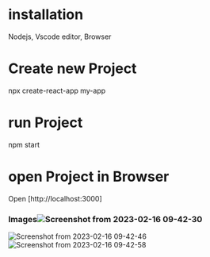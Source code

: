 # installation
Nodejs, Vscode editor, Browser
# Create new Project
npx create-react-app my-app
# run Project
npm start
# open Project in Browser
Open [http://localhost:3000]
### Images![Screenshot from 2023-02-16 09-42-30](https://user-images.githubusercontent.com/93989396/219266857-db6aabe9-590d-45df-87ca-ec313bfd1c68.png)
![Screenshot from 2023-02-16 09-42-46](https://user-images.githubusercontent.com/93989396/219266863-1ece95ba-108b-44e6-b0ba-9d089bed7ab8.png)
![Screenshot from 2023-02-16 09-42-58](https://user-images.githubusercontent.com/93989396/219266867-e23e2688-ece5-47c3-8457-d12d51a7f1a8.png)


